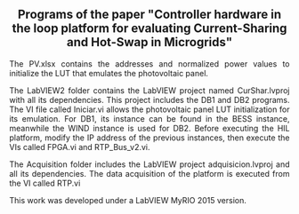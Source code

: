 
<h2 align="center" style=>
Programs of the paper "Controller hardware in the loop platform for evaluating Current-Sharing and Hot-Swap in Microgrids"
</h2>
<p class="margen" align="justify">
The PV.xlsx contains the addresses and normalized power values to initialize the LUT that emulates the photovoltaic panel.
</p>
<p align="justify">
The LabVIEW2 folder contains the LabVIEW project named CurShar.lvproj with all its dependencies. This project includes the DB1 and DB2 programs. The VI file called Iniciar.vi allows the photovoltaic panel LUT initialization for its emulation. For DB1, its instance can be found in the BESS instance, meanwhile the WIND instance is used for DB2. Before executing the HIL platform, modify the IP address of the previous instances, then execute the VIs called FPGA.vi and RTP_Bus_v2.vi.
</p>
<p align="justify">
The Acquisition folder includes the LabVIEW project adquisicion.lvproj and all its dependencies. The data acquisition of the platform is executed from the VI called RTP.vi
</p>
<p align="justify">
This work was developed under a LabVIEW MyRIO 2015 version.
</p>
